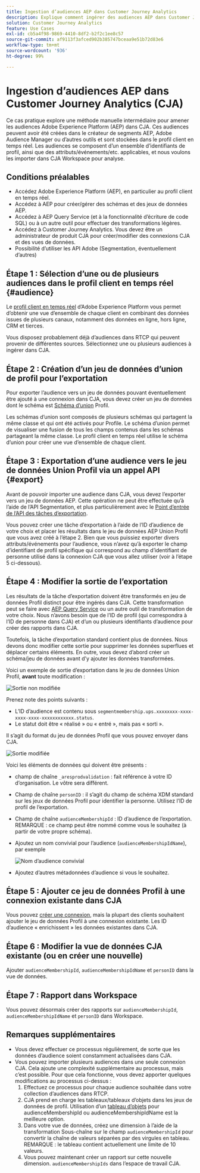 ```yaml
---
title: Ingestion d’audiences AEP dans Customer Journey Analytics
description: Explique comment ingérer des audiences AEP dans Customer Journey Analytics pour une analyse plus approfondie.
solution: Customer Journey Analytics
feature: Use Cases
exl-id: cb5a4f98-9869-4410-8df2-b2f2c1ee8c57
source-git-commit: af9113f3afced902b385747bceaa9e51b72d83e6
workflow-type: tm+mt
source-wordcount: '936'
ht-degree: 99%

---
```


# Ingestion d’audiences AEP dans Customer Journey Analytics (CJA)

Ce cas pratique explore une méthode manuelle intermédiaire pour amener les audiences Adobe Experience Platform (AEP) dans CJA. Ces audiences peuvent avoir été créées dans le créateur de segments AEP, Adobe Audience Manager ou d’autres outils et sont stockées dans le profil client en temps réel. Les audiences se composent d’un ensemble d’identifiants de profil, ainsi que des attributs/événements/etc. applicables, et nous voulons les importer dans CJA Workspace pour analyse.

## Conditions préalables

* Accédez Adobe Experience Platform (AEP), en particulier au profil client en temps réel.
* Accédez à AEP pour créer/gérer des schémas et des jeux de données AEP.
* Accédez à AEP Query Service (et à la fonctionnalité d’écriture de code SQL) ou à un autre outil pour effectuer des transformations légères.
* Accédez à Customer Journey Analytics. Vous devez être un administrateur de produit CJA pour créer/modifier des connexions CJA et des vues de données.
* Possibilité d’utiliser les API Adobe (Segmentation, éventuellement d’autres)

## Étape 1 : Sélection d’une ou de plusieurs audiences dans le profil client en temps réel {#audience}

Le [profil client en temps réel](https://experienceleague.adobe.com/docs/experience-platform/profile/home.html?lang=fr) d’Adobe Experience Platform vous permet d’obtenir une vue d’ensemble de chaque client en combinant des données issues de plusieurs canaux, notamment des données en ligne, hors ligne, CRM et tierces.

Vous disposez probablement déjà d’audiences dans RTCP qui peuvent provenir de différentes sources. Sélectionnez une ou plusieurs audiences à ingérer dans CJA.

## Étape 2 : Création d’un jeu de données d’union de profil pour l’exportation

Pour exporter l’audience vers un jeu de données pouvant éventuellement être ajouté à une connexion dans CJA, vous devez créer un jeu de données dont le schéma est [Schéma d’union](https://experienceleague.adobe.com/docs/experience-platform/profile/union-schemas/union-schema.html?lang=fr#understanding-union-schemas) Profil.

Les schémas d’union sont composés de plusieurs schémas qui partagent la même classe et qui ont été activés pour Profile. Le schéma d’union permet de visualiser une fusion de tous les champs contenus dans les schémas partageant la même classe. Le profil client en temps réel utilise le schéma d’union pour créer une vue d’ensemble de chaque client.

## Étape 3 : Exportation d’une audience vers le jeu de données Union Profil via un appel API {#export}

Avant de pouvoir importer une audience dans CJA, vous devez l’exporter vers un jeu de données AEP. Cette opération ne peut être effectuée qu’à l’aide de l’API Segmentation, et plus particulièrement avec le [Point d’entrée de l’API des tâches d’exportation](https://experienceleague.adobe.com/docs/experience-platform/segmentation/api/export-jobs.html?lang=fr).

Vous pouvez créer une tâche d’exportation à l’aide de l’ID d’audience de votre choix et placer les résultats dans le jeu de données AEP Union Profil que vous avez créé à l’étape 2. Bien que vous puissiez exporter divers attributs/événements pour l’audience, vous n’avez qu’à exporter le champ d’identifiant de profil spécifique qui correspond au champ d’identifiant de personne utilisé dans la connexion CJA que vous allez utiliser (voir à l’étape 5 ci-dessous).

## Étape 4 : Modifier la sortie de l’exportation

Les résultats de la tâche d’exportation doivent être transformés en jeu de données Profil distinct pour être ingérés dans CJA. Cette transformation peut se faire avec [AEP Query Service](https://experienceleague.adobe.com/docs/experience-platform/query/home.html?lang=fr) ou un autre outil de transformation de votre choix. Nous n’avons besoin que de l’ID de profil (qui correspondra à l’ID de personne dans CJA) et d’un ou plusieurs identifiants d’audience pour créer des rapports dans CJA.

Toutefois, la tâche d’exportation standard contient plus de données. Nous devons donc modifier cette sortie pour supprimer les données superflues et déplacer certains éléments. En outre, vous devez d’abord créer un schéma/jeu de données avant d’y ajouter les données transformées.

Voici un exemple de sortie d’exportation dans le jeu de données Union Profil, **avant** toute modification :

![Sortie non modifiée](../assets/export-unedited.png)

Prenez note des points suivants :

* L’ID d’audience est contenu sous `segmentmembership.ups.xxxxxxxx-xxxx-xxxx-xxxx-xxxxxxxxxxxx.status`.
* Le statut doit être « réalisé » ou « entré », mais pas « sorti ».

Il s’agit du format du jeu de données Profil que vous pouvez envoyer dans CJA.

![Sortie modifiée](../assets/export-edited.png)

Voici les éléments de données qui doivent être présents :

* champ de chaîne `_aresprodvalidation` : fait référence à votre ID d’organisation. Le vôtre sera différent.
* Champ de chaîne `personID` : il s’agit du champ de schéma XDM standard sur les jeux de données Profil pour identifier la personne. Utilisez l’ID de profil de l’exportation.
* Champ de chaîne `audienceMembershipId` : ID d’audience de l’exportation. REMARQUE : ce champ peut être nommé comme vous le souhaitez (à partir de votre propre schéma).
* Ajoutez un nom convivial pour l’audience (`audienceMembershipIdName`), par exemple

   ![Nom d’audience convivial](../assets/audience-name.png)

* Ajoutez d’autres métadonnées d’audience si vous le souhaitez.

## Étape 5 : Ajouter ce jeu de données Profil à une connexion existante dans CJA

Vous pouvez [créer une connexion](/help/connections/create-connection.md), mais la plupart des clients souhaitent ajouter le jeu de données Profil à une connexion existante. Les ID d’audience « enrichissent » les données existantes dans CJA.

## Étape 6 : Modifier la vue de données CJA existante (ou en créer une nouvelle)

Ajouter `audienceMembershipId`, `audienceMembershipIdName` et `personID` dans la vue de données.

## Étape 7 : Rapport dans Workspace

Vous pouvez désormais créer des rapports sur `audienceMembershipId`, `audienceMembershipIdName` et `personID` dans Workspace.

## Remarques supplémentaires

* Vous devez effectuer ce processus régulièrement, de sorte que les données d’audience soient constamment actualisées dans CJA.
* Vous pouvez importer plusieurs audiences dans une seule connexion CJA. Cela ajoute une complexité supplémentaire au processus, mais c’est possible. Pour que cela fonctionne, vous devez apporter quelques modifications au processus ci-dessus :
   1. Effectuez ce processus pour chaque audience souhaitée dans votre collection d’audiences dans RTCP.
   1. CJA prend en charge les tableaux/tableaux d’objets dans les jeux de données de profil. Utilisation d’un [tableau d’objets](https://experienceleague.adobe.com/docs/analytics-platform/using/cja-usecases/complex-data/object-arrays.html) pour audienceMembershipId ou audienceMembershipIdName est la meilleure option.
   1. Dans votre vue de données, créez une dimension à l’aide de la transformation Sous-chaîne sur le champ `audienceMembershipId` pour convertir la chaîne de valeurs séparées par des virgules en tableau. REMARQUE : le tableau contient actuellement une limite de 10 valeurs.
   1. Vous pouvez maintenant créer un rapport sur cette nouvelle dimension. `audienceMembershipIds` dans l’espace de travail CJA.
